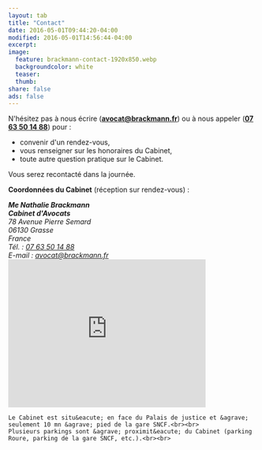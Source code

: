 ```yaml
---
layout: tab
title: "Contact"
date: 2016-05-01T09:44:20-04:00
modified: 2016-05-01T14:56:44-04:00
excerpt:
image:
  feature: brackmann-contact-1920x850.webp
  backgroundcolor: white
  teaser: 
  thumb:
share: false
ads: false
---
```


N'h&eacute;sitez pas &agrave; nous &eacute;crire (**<a href="mailto:avocat@brackmann.fr">avocat@brackmann.fr</a>**) ou &agrave; nous appeler (**<a href="tel:+33763501488">07 63 50 14 88</a>**) pour :

- convenir d'un rendez-vous,
- vous renseigner sur les honoraires du Cabinet,
- toute autre question pratique sur le Cabinet.

Vous serez recontact&eacute; dans la journ&eacute;e.

**Coordonn&eacute;es du Cabinet** (r&eacute;ception sur rendez-vous) :
<div class="tile">
      	<div>
    		<address>
          <strong>Me Nathalie Brackmann</strong><br>
          <strong>Cabinet d'Avocats</strong><br>
    			78 Avenue Pierre Semard<br>
    			06130 Grasse<br>
    			France<br>
			    T&eacute;l. : <a href="tel:+33763501488">07 63 50 14 88</a><br>
                            E-mail : <a href="mailto:avocat@brackmann.fr">avocat@brackmann.fr</a>
    		</address>
		<iframe src="https://www.google.com/maps/embed?pb=!1m14!1m8!1m3!1d23092.798032394214!2d6.929862!3d43.656495!3m2!1i1024!2i768!4f13.1!3m3!1m2!1s0x0%3A0xa85eedccf5fedc34!2sNathalie+BRACKMANN+Avocat!5e0!3m2!1sen!2sfr!4v1466261217255" width="400" height="300" frameborder="0" style="border:0" allowfullscreen></iframe>
    	</div>
	
	Le Cabinet est situ&eacute; en face du Palais de justice et &agrave; seulement 10 mn &agrave; pied de la gare SNCF.<br><br>
	Plusieurs parkings sont &agrave; proximit&eacute; du Cabinet (parking Roure, parking de la gare SNCF, etc.).<br><br>
</div>
